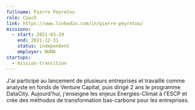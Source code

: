 ```yaml
---
fullname: Pierre Peyretou
role: Coach
link: https://www.linkedin.com/in/pierre-peyretou/
missions:
  - start: 2021-03-29
    end: 2021-12-31
    status: independent
    employer: NUMA
startups:
  - mission-transition
---
```


J'ai participé au lancement de plusieurs entreprises et travaillé comme analyste en fonds de Venture Capital, puis dirigé 2 ans le programme DataCity. Aujourd'hui, j'enseigne les enjeux Energies-Climat à l'ESCP et crée des méthodos de transformation bas-carbone pour les entreprises.
